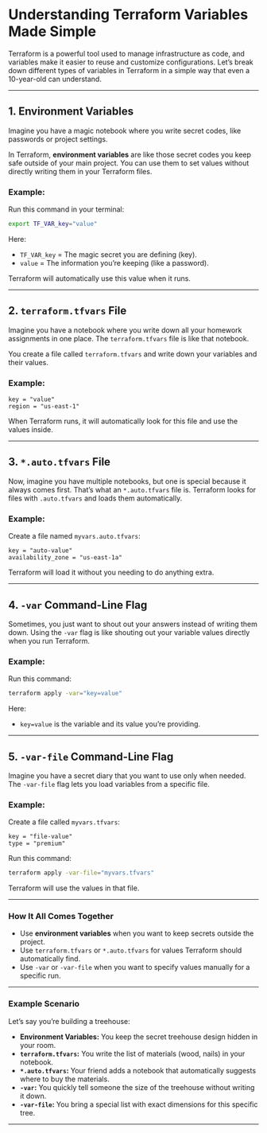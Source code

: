 # Understanding Terraform Variables Made Simple

Terraform is a powerful tool used to manage infrastructure as code, and variables make it easier to reuse and customize configurations. Let’s break down different types of variables in Terraform in a simple way that even a 10-year-old can understand.

---

## **1. Environment Variables**
Imagine you have a magic notebook where you write secret codes, like passwords or project settings. 

In Terraform, **environment variables** are like those secret codes you keep safe outside of your main project. You can use them to set values without directly writing them in your Terraform files.

### Example:
Run this command in your terminal:
```bash
export TF_VAR_key="value"
```
Here:
- `TF_VAR_key` = The magic secret you are defining (key).
- `value` = The information you’re keeping (like a password).

Terraform will automatically use this value when it runs.

---

## **2. `terraform.tfvars` File**
Imagine you have a notebook where you write down all your homework assignments in one place. The `terraform.tfvars` file is like that notebook.

You create a file called `terraform.tfvars` and write down your variables and their values.

### Example:
```hcl
key = "value"
region = "us-east-1"
```
When Terraform runs, it will automatically look for this file and use the values inside.

---

## **3. `*.auto.tfvars` File**
Now, imagine you have multiple notebooks, but one is special because it always comes first. That’s what an `*.auto.tfvars` file is. Terraform looks for files with `.auto.tfvars` and loads them automatically.

### Example:
Create a file named `myvars.auto.tfvars`:
```hcl
key = "auto-value"
availability_zone = "us-east-1a"
```
Terraform will load it without you needing to do anything extra.

---

## **4. `-var` Command-Line Flag**
Sometimes, you just want to shout out your answers instead of writing them down. Using the `-var` flag is like shouting out your variable values directly when you run Terraform.

### Example:
Run this command:
```bash
terraform apply -var="key=value"
```
Here:
- `key=value` is the variable and its value you’re providing.

---

## **5. `-var-file` Command-Line Flag**
Imagine you have a secret diary that you want to use only when needed. The `-var-file` flag lets you load variables from a specific file.

### Example:
Create a file called `myvars.tfvars`:
```hcl
key = "file-value"
type = "premium"
```
Run this command:
```bash
terraform apply -var-file="myvars.tfvars"
```
Terraform will use the values in that file.

---

### **How It All Comes Together**
- Use **environment variables** when you want to keep secrets outside the project.
- Use `terraform.tfvars` or `*.auto.tfvars` for values Terraform should automatically find.
- Use `-var` or `-var-file` when you want to specify values manually for a specific run.

---

### Example Scenario
Let’s say you’re building a treehouse:
- **Environment Variables:** You keep the secret treehouse design hidden in your room.
- **`terraform.tfvars`:** You write the list of materials (wood, nails) in your notebook.
- **`*.auto.tfvars`:** Your friend adds a notebook that automatically suggests where to buy the materials.
- **`-var`:** You quickly tell someone the size of the treehouse without writing it down.
- **`-var-file`:** You bring a special list with exact dimensions for this specific tree.

---




<!-- 

# environment var
## We can also provide the value using environement variables
`export TF_VAR_key=value`
```export TF_VAR_aws_instance_type=t2.micro```
## It is useful when we have to provide sensitive information

# terraform.tf_vars
## `.terraform.tfvars` is a file that defines variables and their values used in Terraform configurations, allowing you to customize your infrastructure settings.

## `.terraform.tfvars` file is indeed useful in testing. It allows you to define and manage variable values separately from your main configuration, making it easier to test different scenarios and configurations without modifying the core Terraform files. This is especially handy for running tests with different inputs and environments efficiently.

# *.auto.tfvars -->

<!-- 
terraform plan -var='ec2_config={v_size=50, v_type="gp2"}' -->